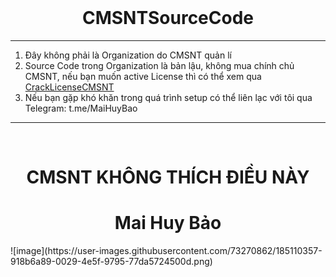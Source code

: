 <br/>
<div align="center">
  
# CMSNTSourceCode
</div>

--------------------------------------
1. Đây không phải là Organization do CMSNT quản lí
2. Source Code trong Organization là bản lậu, không mua chính chủ CMSNT, nếu bạn muốn active License thì có thể xem qua [CrackLicenseCMSNT](https://github.com/CMSNTSourceCode/CrackLicenseCMSNT)
3. Nếu bạn gặp khó khăn trong quá trình setup có thể liên lạc với tôi qua Telegram: t.me/MaiHuyBao
--------------------------------------

<br/>
<div align="center">
  
# CMSNT KHÔNG THÍCH ĐIỀU NÀY
# Mai Huy Bảo
</div>
![image](https://user-images.githubusercontent.com/73270862/185110357-918b6a89-0029-4e5f-9795-77da5724500d.png)

